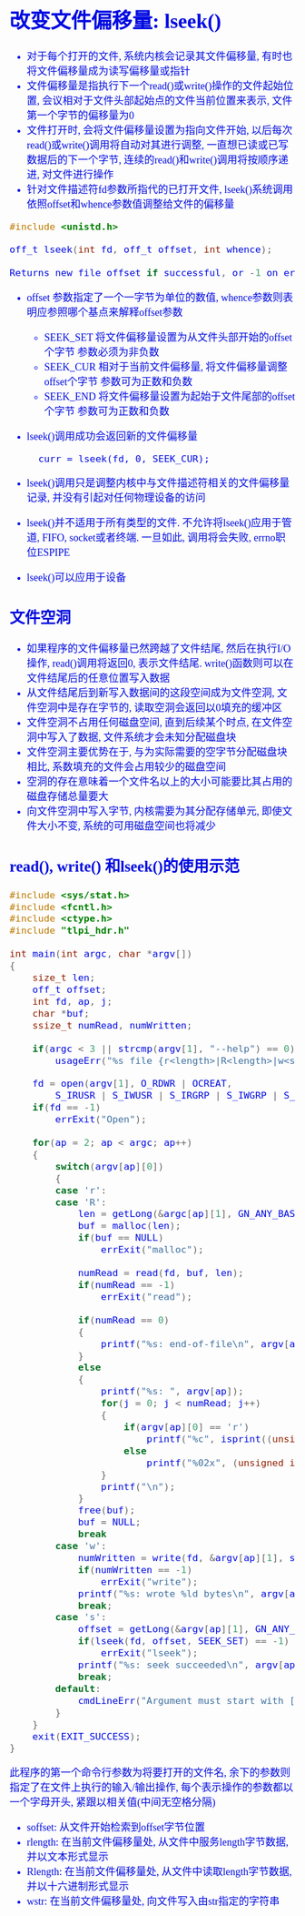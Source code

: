 <font size=4 color=light-blue face="微软雅黑">

# 改变文件偏移量: lseek()

+ 对于每个打开的文件, 系统内核会记录其文件偏移量, 有时也将文件偏移量成为读写偏移量或指针
+ 文件偏移量是指执行下一个read()或write()操作的文件起始位置, 会议相对于文件头部起始点的文件当前位置来表示, 文件第一个字节的偏移量为0
+ 文件打开时, 会将文件偏移量设置为指向文件开始, 以后每次read()或write()调用将自动对其进行调整, 一直想已读或已写数据后的下一个字节, 连续的read()和write()调用将按顺序递进, 对文件进行操作
+ 针对文件描述符fd参数所指代的已打开文件, lseek()系统调用依照offset和whence参数值调整给文件的偏移量

```c
#include <unistd.h>

off_t lseek(int fd, off_t offset, int whence);

Returns new file offset if successful, or -1 on error
```
+ offset 参数指定了一个一字节为单位的数值, whence参数则表明应参照哪个基点来解释offset参数
	+ SEEK_SET
		将文件偏移量设置为从文件头部开始的offset个字节 参数必须为非负数
	+ SEEK_CUR
		相对于当前文件偏移量, 将文件偏移量调整offset个字节 参数可为正数和负数
	+ SEEK_END
		将文件偏移量设置为起始于文件尾部的offset个字节  参数可为正数和负数

+ lseek()调用成功会返回新的文件偏移量
	
		curr = lseek(fd, 0, SEEK_CUR);

+ lseek()调用只是调整内核中与文件描述符相关的文件偏移量记录, 并没有引起对任何物理设备的访问
+ lseek()并不适用于所有类型的文件. 不允许将lseek()应用于管道, FIFO, socket或者终端. 一旦如此, 调用将会失败, errno职位ESPIPE
+ lseek()可以应用于设备

## 文件空洞
	
+ 如果程序的文件偏移量已然跨越了文件结尾, 然后在执行I/O操作, read()调用将返回0, 表示文件结尾. write()函数则可以在文件结尾后的任意位置写入数据
+ 从文件结尾后到新写入数据间的这段空间成为文件空洞, 文件空洞中是存在字节的, 读取空洞会返回以0填充的缓冲区
+ 文件空洞不占用任何磁盘空间, 直到后续某个时点, 在文件空洞中写入了数据, 文件系统才会未知分配磁盘块
+ 文件空洞主要优势在于, 与为实际需要的空字节分配磁盘块相比, 系数填充的文件会占用较少的磁盘空间
+ 空洞的存在意味着一个文件名以上的大小可能要比其占用的磁盘存储总量要大
+ 向文件空洞中写入字节, 内核需要为其分配存储单元, 即使文件大小不变, 系统的可用磁盘空间也将减少

## read(), write() 和lseek()的使用示范
	
```c
#include <sys/stat.h>
#include <fcntl.h>
#include <ctype.h>
#include "tlpi_hdr.h"

int main(int argc, char *argv[])
{
	size_t len;
	off_t offset;
	int fd, ap, j;
	char *buf;
	ssize_t numRead, numWritten;

	if(argc < 3 || strcmp(argv[1], "--help") == 0)
		usageErr("%s file {r<length>|R<length>|w<string>|s<offset>}...\n", argv[0]);

	fd = open(argv[1], O_RDWR | OCREAT, 
		S_IRUSR | S_IWUSR | S_IRGRP | S_IWGRP | S_IROTH | S_IWOTH);
	if(fd == -1)
		errExit("Open");

	for(ap = 2; ap < argc; ap++)
	{
		switch(argv[ap][0])
		{
		case 'r':
		case 'R':
			len = getLong(&argc[ap][1], GN_ANY_BASE, argv[ap]);
			buf = malloc(len);
			if(buf == NULL)
				errExit("malloc");

			numRead = read(fd, buf, len);
			if(numRead == -1)
				errExit("read");

			if(numRead == 0)
			{
				printf("%s: end-of-file\n", argv[ap]);
			}
			else
			{
				printf("%s: ", argv[ap]);
				for(j = 0; j < numRead; j++)
				{
					if(argv[ap][0] == 'r')
						printf("%c", isprint((unsigned char) buf[j]) ? buf[j] : '?');
					else
						printf("%02x", (unsigned int) buf[j]);
				}
				printf("\n");
			}
			free(buf);
			buf = NULL;
			break
		case 'w':
			numWritten = write(fd, &argv[ap][1], strlen(&argv[ap][1]));
			if(numWritten == -1)
				errExit("write");
			printf("%s: wrote %ld bytes\n", argv[ap], (long) numWritten);
			break;
		case 's':
			offset = getLong(&argv[ap][1], GN_ANY_BASE, argv[ap]);
			if(lseek(fd, offset, SEEK_SET) == -1)
				errExit("lseek");
			printf("%s: seek succeeded\n", argv[ap]);
			break;
		default:
			cmdLineErr("Argument must start with [rRws]: %s\n", argv[ap]);
		}
	}
	exit(EXIT_SUCCESS);
}
```

此程序的第一个命令行参数为将要打开的文件名, 余下的参数则指定了在文件上执行的输入/输出操作, 每个表示操作的参数都以一个字母开头, 紧跟以相关值(中间无空格分隔)

+ soffset: 从文件开始检索到offset字节位置
+ rlength: 在当前文件偏移量处, 从文件中服务length字节数据, 并以文本形式显示
+ Rlength: 在当前文件偏移量处, 从文件中读取length字节数据, 并以十六进制形式显示
+ wstr: 在当前文件偏移量处, 向文件写入由str指定的字符串
